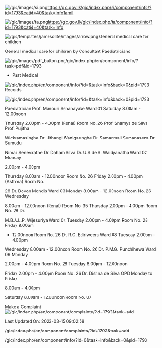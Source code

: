 <!-- Source: https://gic.gov.lk/gic/index.php/en/component/info/?id=1793&catid=40&task=info -->

![/gic/images/si.png](/gic/images/si.png)https://gic.gov.lk/gic/index.php/si/component/info/?id=1793&catid=40&task=infoTamil

![/gic/images/ta.png](/gic/images/ta.png)https://gic.gov.lk/gic/index.php/ta/component/info/?id=1793&catid=40&task=info

![/gic/templates/jamesolite/images/arrow.png](/gic/templates/jamesolite/images/arrow.png) General medical care for children

General medical care for children by Consultant Paediatricians

![/gic/images/pdf_button.png](/gic/images/pdf_button.png)/gic/index.php/en/component/info/?task=pdf&id=1793

 * Past Medical

 ![/gic/index.php/en/component/info/?id=&task=info&back=0&pid=1793](/gic/index.php/en/component/info/?id=&task=info&back=0&pid=1793) Records

![/gic/index.php/en/component/info/?id=&task=info&back=0&pid=1793](/gic/index.php/en/component/info/?id=&task=info&back=0&pid=1793)

Paediatrician Prof. Manouri Senanayake Ward 01 Saturday 8.00am - 12.00noon

Thursday 2.00pm - 4.00pm (Renal) Room No. 26 Prof. Shamya de Silva Prof. Pujitha

Wickramasinghe Dr. Jithangi Wanigasinghe Dr. Samanmali Sumanasena Dr. Sumudu

Nimali Seneviratne Dr. Daham Silva Dr. U.S.de.S. Waidyanatha Ward 02 Monday

2.00pm - 4.00pm

Thursday 8.00am - 12.00noon Room No. 26 Friday 2.00pm - 4.00pm (Asthma) Room No.

28 Dr. Devan Mendis Ward 03 Monday 8.00am - 12.00noon Room No. 26 Wednesday

8.00am - 12.00noon (Renal) Room No. 35 Thursday 2.00pm - 4.00pm Room No. 28 Dr.

M.B.A.L.P. Wijesuriya Ward 04 Tuesday 2.00pm - 4.00pm Room No. 28 Friday 8.00am

- 12.00noon Room No. 26 Dr. R.C. Ediriweera Ward 08 Tuesday 2.00pm - 4.00pm

Wednesday 8.00am - 12.00noon Room No. 26 Dr. P.M.G. Punchihewa Ward 09 Monday

2.00pm - 4.00pm Room No. 28 Tuesday 8.00pm - 12.00noon

Friday 2.00pm - 4.00pm Room No. 26 Dr. Dishna de Silva OPD Monday to Friday

8.00am - 4.00pm

Saturday 8.00am - 12.00noon Room No. 07

Make a Complaint ![/gic/index.php/en/component/complaints/?id=1793&task=add](/gic/index.php/en/component/complaints/?id=1793&task=add)

Last Updated On: 2023-03-15 09:02:58

/gic/index.php/en/component/complaints/?id=1793&task=add

/gic/index.php/en/component/info/?id=0&task=info&back=0&pid=1793